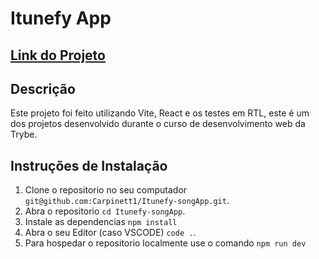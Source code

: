 # Itunefy App

## [Link do Projeto](www.itunefy-song-app.vercel.app)

## Descrição

Este projeto foi feito utilizando Vite, React e os testes em RTL, este é um dos projetos desenvolvido durante o curso de desenvolvimento web da Trybe. 

## Instruções de Instalação

1) Clone o repositorio no seu computador `git@github.com:Carpinett1/Itunefy-songApp.git`.
2) Abra o repositorio `cd Itunefy-songApp`.
3) Instale as dependencias `npm install`
4) Abra o seu Editor (caso VSCODE) `code .`.
5) Para hospedar o repositorio localmente use o comando `npm run dev`
